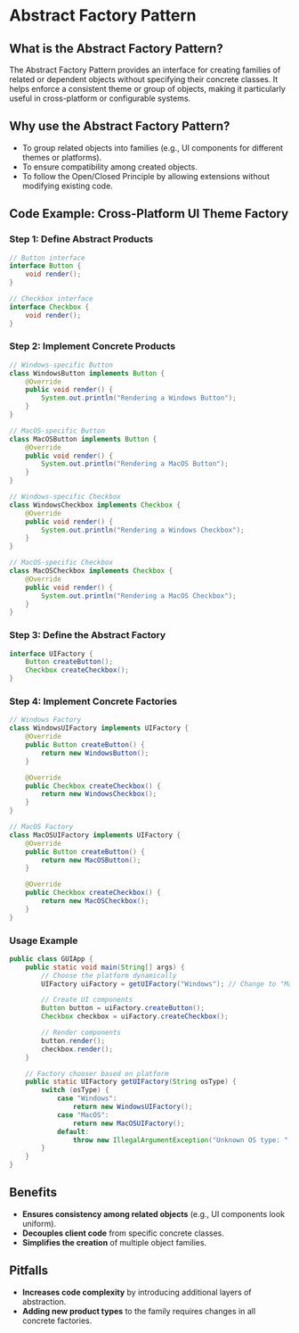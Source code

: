 # Abstract Factory Pattern

## What is the Abstract Factory Pattern?
The Abstract Factory Pattern provides an interface for creating families of related or dependent objects without specifying their concrete classes. It helps enforce a consistent theme or group of objects, making it particularly useful in cross-platform or configurable systems.

## Why use the Abstract Factory Pattern?
- To group related objects into families (e.g., UI components for different themes or platforms).
- To ensure compatibility among created objects.
- To follow the Open/Closed Principle by allowing extensions without modifying existing code.

##  Code Example: Cross-Platform UI Theme Factory

### Step 1: Define Abstract Products
```java
// Button interface
interface Button {
    void render();
}

// Checkbox interface
interface Checkbox {
    void render();
}
```

### Step 2: Implement Concrete Products
```java
// Windows-specific Button
class WindowsButton implements Button {
    @Override
    public void render() {
        System.out.println("Rendering a Windows Button");
    }
}

// MacOS-specific Button
class MacOSButton implements Button {
    @Override
    public void render() {
        System.out.println("Rendering a MacOS Button");
    }
}

// Windows-specific Checkbox
class WindowsCheckbox implements Checkbox {
    @Override
    public void render() {
        System.out.println("Rendering a Windows Checkbox");
    }
}

// MacOS-specific Checkbox
class MacOSCheckbox implements Checkbox {
    @Override
    public void render() {
        System.out.println("Rendering a MacOS Checkbox");
    }
}
```

### Step 3: Define the Abstract Factory
```java
interface UIFactory {
    Button createButton();
    Checkbox createCheckbox();
}
```

### Step 4: Implement Concrete Factories
```java
// Windows Factory
class WindowsUIFactory implements UIFactory {
    @Override
    public Button createButton() {
        return new WindowsButton();
    }

    @Override
    public Checkbox createCheckbox() {
        return new WindowsCheckbox();
    }
}

// MacOS Factory
class MacOSUIFactory implements UIFactory {
    @Override
    public Button createButton() {
        return new MacOSButton();
    }

    @Override
    public Checkbox createCheckbox() {
        return new MacOSCheckbox();
    }
}
```

### Usage Example
```java
public class GUIApp {
    public static void main(String[] args) {
        // Choose the platform dynamically
        UIFactory uiFactory = getUIFactory("Windows"); // Change to "MacOS" for MacOS UI

        // Create UI components
        Button button = uiFactory.createButton();
        Checkbox checkbox = uiFactory.createCheckbox();

        // Render components
        button.render();
        checkbox.render();
    }

    // Factory chooser based on platform
    public static UIFactory getUIFactory(String osType) {
        switch (osType) {
            case "Windows":
                return new WindowsUIFactory();
            case "MacOS":
                return new MacOSUIFactory();
            default:
                throw new IllegalArgumentException("Unknown OS type: " + osType);
        }
    }
}
```

## Benefits
- **Ensures consistency among related objects** (e.g., UI components look uniform).
- **Decouples client code** from specific concrete classes.
- **Simplifies the creation** of multiple object families.

## Pitfalls
- **Increases code complexity** by introducing additional layers of abstraction.
- **Adding new product types** to the family requires changes in all concrete factories.
